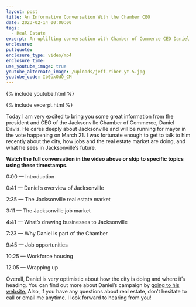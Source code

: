```yaml
---
layout: post
title: An Informative Conversation With the Chamber CEO
date: 2023-02-14 00:00:00
tags:
  - Real Estate
excerpt: An uplifting conversation with Chamber of Commerce CEO Daniel Davis.
enclosure:
pullquote:
enclosure_type: video/mp4
enclosure_time:
use_youtube_image: true
youtube_alternate_image: /uploads/jeff-riber-yt-5.jpg
youtube_code: Ib0oxOdO_CM
---
```

{% include youtube.html %}

{% include excerpt.html %}

Today I am very excited to bring you some great information from the president and CEO of the Jacksonville Chamber of Commerce, Daniel Davis. He cares deeply about Jacksonville and will be running for mayor in the vote happening on March 21. I was fortunate enough to get to talk to him recently about the city, how jobs and the real estate market are doing, and what he sees in Jacksonville’s future.&nbsp;

**Watch the full conversation in the video above or skip to specific topics using these timestamps.&nbsp;**

0:00 — Introduction&nbsp;

0:41 — Daniel’s overview of Jacksonville&nbsp;

2:35 — The Jacksonville real estate market

3:11 — The Jacksonville job market&nbsp;

4:41 — What’s drawing businesses to Jacksonville&nbsp;

7:23 — Why Daniel is part of the Chamber&nbsp;

9:45 — Job opportunities&nbsp;

10:25 — Workforce housing&nbsp;

12:05 — Wrapping up&nbsp;

Overall, Daniel is very optimistic about how the city is doing and where it’s heading. You can find out more about Daniel’s campaign by [going to his website.](https://danieldavisjacksonville.com/) Also, if you have any questions about real estate, don’t hesitate to call or email me anytime. I look forward to hearing from you!